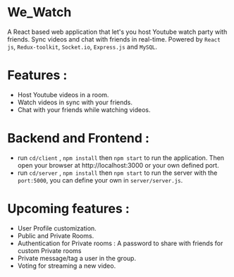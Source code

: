# We_Watch

A React based web application that let's you host Youtube watch party with friends. Sync videos and chat with friends in real-time. 
Powered by `React js`, `Redux-toolkit`, `Socket.io`, `Express.js` and `MySQL`.

# Features :

- Host Youtube videos in a room.
- Watch videos in sync with your friends.
- Chat with your friends while watching videos.

# Backend and Frontend :
- run `cd/client` , `npm install` then `npm start` to run the application. Then open your browser at http://localhost:3000 or your own defined port.
- run `cd/server` , `npm install` then `npm start` to run the server with the `port:5000`, you can define your own in `server/server.js`.

# Upcoming features : 
- User Profile customization.
- Public and Private Rooms.
- Authentication for Private rooms : A password to share with friends for custom Private rooms
- Private message/tag a user in the group.
- Voting for streaming a new video.

